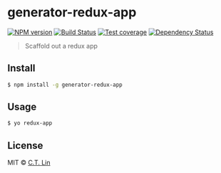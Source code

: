 # generator-redux-app

[![NPM version][npm-image]][npm-url]
[![Build Status][travis-image]][travis-url]
[![Test coverage][coveralls-image]][coveralls-url]
[![Dependency Status][david_img]][david_site]

> Scaffold out a redux app

## Install

```sh
$ npm install -g generator-redux-app
```

## Usage

```sh
$ yo redux-app
```

## License

MIT © [C.T. Lin](https://github.com/chentsulin)

[npm-image]: https://badge.fury.io/js/generator-redux-app.svg
[npm-url]: https://npmjs.org/package/generator-redux-app
[travis-image]: https://travis-ci.org/chentsulin/generator-redux-app.svg
[travis-url]: https://travis-ci.org/chentsulin/generator-redux-app
[coveralls-image]: https://coveralls.io/repos/chentsulin/generator-redux-app/badge.svg?branch=master&service=github
[coveralls-url]: https://coveralls.io/r/chentsulin/generator-redux-app?branch=master
[david_img]: https://david-dm.org/chentsulin/generator-redux-app.svg
[david_site]: https://david-dm.org/chentsulin/generator-redux-app
